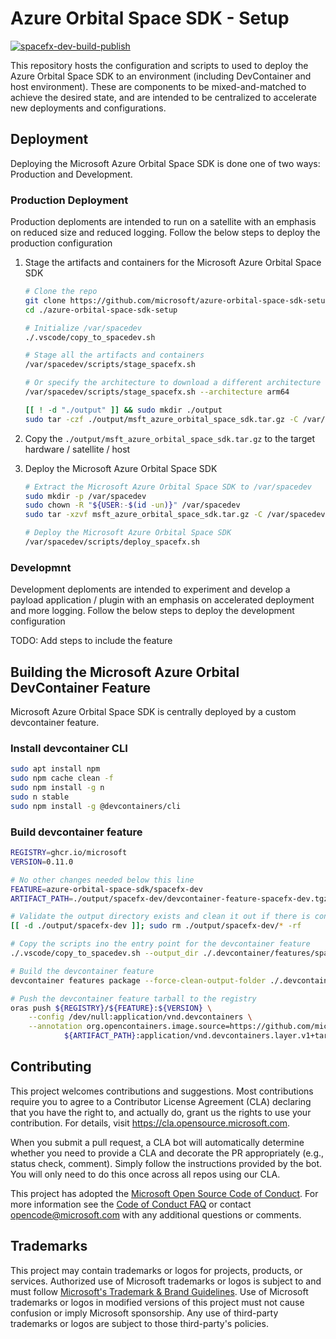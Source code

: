 # Azure Orbital Space SDK - Setup

[![spacefx-dev-build-publish](https://github.com/microsoft/azure-orbital-space-sdk-setup/actions/workflows/devcontainer-feature-build-publish.yml/badge.svg)](https://github.com/microsoft/azure-orbital-space-sdk-setup/actions/workflows/devcontainer-feature-build-publish.yml)

This repository hosts the configuration and scripts to used to deploy the Azure Orbital Space SDK to an environment (including DevContainer and host environment). These are components to be mixed-and-matched to achieve the desired state, and are intended to be centralized to accelerate new deployments and configurations.

## Deployment
Deploying the Microsoft Azure Orbital Space SDK is done one of two ways: Production and Development.

### Production Deployment
Production deploments are intended to run on a satellite with an emphasis on reduced size and reduced logging.  Follow the below steps to deploy the production configuration

1.  Stage the artifacts and containers for the Microsoft Azure Orbital Space SDK
    ```bash
    # Clone the repo
    git clone https://github.com/microsoft/azure-orbital-space-sdk-setup
    cd ./azure-orbital-space-sdk-setup

    # Initialize /var/spacedev
    ./.vscode/copy_to_spacedev.sh

    # Stage all the artifacts and containers
    /var/spacedev/scripts/stage_spacefx.sh

    # Or specify the architecture to download a different architecture
    /var/spacedev/scripts/stage_spacefx.sh --architecture arm64

    [[ ! -d "./output" ]] && sudo mkdir ./output
    sudo tar -czf ./output/msft_azure_orbital_space_sdk.tar.gz -C /var/spacedev .
    ```

1.  Copy the `./output/msft_azure_orbital_space_sdk.tar.gz` to the target hardware / satellite / host

1.  Deploy the Microsoft Azure Orbital Space SDK
    ```bash
    # Extract the Microsoft Azure Orbital Space SDK to /var/spacedev
    sudo mkdir -p /var/spacedev
    sudo chown -R "${USER:-$(id -un)}" /var/spacedev
    sudo tar -xzvf msft_azure_orbital_space_sdk.tar.gz -C /var/spacedev

    # Deploy the Microsoft Azure Orbital Space SDK
    /var/spacedev/scripts/deploy_spacefx.sh
    ```

### Developmnt
Development deploments are intended to experiment and develop a payload application / plugin with an emphasis on accelerated deployment and more logging.  Follow the below steps to deploy the development configuration

TODO: Add steps to include the feature


## Building the Microsoft Azure Orbital DevContainer Feature
Microsoft Azure Orbital Space SDK is centrally deployed by a custom devcontainer feature.

### Install devcontainer CLI
```bash
sudo apt install npm
sudo npm cache clean -f
sudo npm install -g n
sudo n stable
sudo npm install -g @devcontainers/cli
```

### Build devcontainer feature
```bash
REGISTRY=ghcr.io/microsoft
VERSION=0.11.0

# No other changes needed below this line
FEATURE=azure-orbital-space-sdk/spacefx-dev
ARTIFACT_PATH=./output/spacefx-dev/devcontainer-feature-spacefx-dev.tgz

# Validate the output directory exists and clean it out if there is content already present
[[ -d ./output/spacefx-dev ]]; sudo rm ./output/spacefx-dev/* -rf

# Copy the scripts ino the entry point for the devcontainer feature
./.vscode/copy_to_spacedev.sh --output_dir ./.devcontainer/features/spacefx-dev/azure-orbital-space-sdk-setup

# Build the devcontainer feature
devcontainer features package --force-clean-output-folder ./.devcontainer/features --output-folder ./output/spacefx-dev

# Push the devcontainer feature tarball to the registry
oras push ${REGISTRY}/${FEATURE}:${VERSION} \
    --config /dev/null:application/vnd.devcontainers \
    --annotation org.opencontainers.image.source=https://github.com/microsoft/azure-orbital-space-sdk-setup \
            ${ARTIFACT_PATH}:application/vnd.devcontainers.layer.v1+tar


```



## Contributing

This project welcomes contributions and suggestions.  Most contributions require you to agree to a
Contributor License Agreement (CLA) declaring that you have the right to, and actually do, grant us
the rights to use your contribution. For details, visit https://cla.opensource.microsoft.com.

When you submit a pull request, a CLA bot will automatically determine whether you need to provide
a CLA and decorate the PR appropriately (e.g., status check, comment). Simply follow the instructions
provided by the bot. You will only need to do this once across all repos using our CLA.

This project has adopted the [Microsoft Open Source Code of Conduct](https://opensource.microsoft.com/codeofconduct/).
For more information see the [Code of Conduct FAQ](https://opensource.microsoft.com/codeofconduct/faq/) or
contact [opencode@microsoft.com](mailto:opencode@microsoft.com) with any additional questions or comments.

## Trademarks

This project may contain trademarks or logos for projects, products, or services. Authorized use of Microsoft
trademarks or logos is subject to and must follow
[Microsoft's Trademark & Brand Guidelines](https://www.microsoft.com/en-us/legal/intellectualproperty/trademarks/usage/general).
Use of Microsoft trademarks or logos in modified versions of this project must not cause confusion or imply Microsoft sponsorship.
Any use of third-party trademarks or logos are subject to those third-party's policies.
